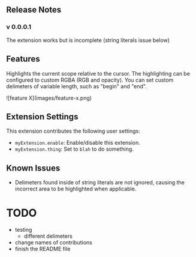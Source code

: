 ## Release Notes
### v 0.0.0.1
The extension works but is incomplete (string literals issue below)

## Features
Highlights the current scope relative to the cursor. The highlighting can be configured to custom RGBA (RGB and opacity).
You can set custom delimeters of variable length, such as "begin" and "end".

\!\[feature X\]\(images/feature-x.png\)

## Extension Settings
This extension contributes the following user settings:

* `myExtension.enable`: Enable/disable this extension.
* `myExtension.thing`: Set to `blah` to do something.

## Known Issues
- Delimeters found inside of string literals are not ignored, causing the incorrect area to be highlighted when applicable.


# TODO 
- testing
  - different delimeters 
- change names of contributions
- finish the README file
